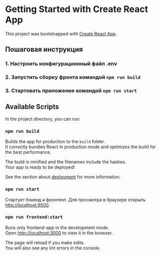 # Getting Started with Create React App

This project was bootstrapped with [Create React App](https://github.com/facebook/create-react-app).

## Пошаговая инструкция
### 1. Настроить конфигурационный файл .env
### 2. Запустить сборку фронта командой `npm run build`
### 3. Стартовать приложение командой `npm run start`

## Available Scripts

In the project directory, you can run:

### `npm run build`

Builds the app for production to the `build` folder.\
It correctly bundles React in production mode and optimizes the build for the best performance.

The build is minified and the filenames include the hashes.\
Your app is ready to be deployed!

See the section about [deployment](https://facebook.github.io/create-react-app/docs/deployment) for more information.

### `npm run start`

Стартует бэкенд и фронтент.
Для просмотра в браузере открыть  [http://localhost:9500](http://localhost:9500).

### `npm run frontend:start`

Runs only frontend-app in the development mode.\
Open [http://localhost:3000](http://localhost:3000) to view it in the browser.

The page will reload if you make edits.\
You will also see any lint errors in the console.


